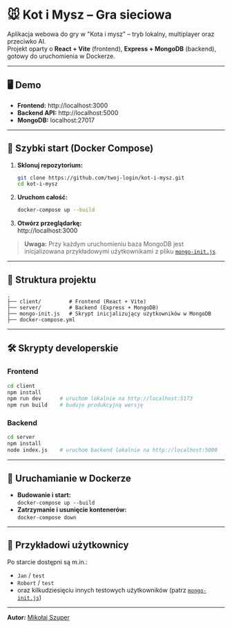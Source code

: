 # 🐭 Kot i Mysz – Gra sieciowa

Aplikacja webowa do gry w "Kota i mysz" – tryb lokalny, multiplayer oraz przeciwko AI.  
Projekt oparty o **React + Vite** (frontend), **Express + MongoDB** (backend), gotowy do uruchomienia w Dockerze.

---

## 🖥️ Demo

- **Frontend:** http://localhost:3000  
- **Backend API:** http://localhost:5000  
- **MongoDB:** localhost:27017

---

## 🚀 Szybki start (Docker Compose)

1. **Sklonuj repozytorium:**
   ```sh
   git clone https://github.com/twoj-login/kot-i-mysz.git
   cd kot-i-mysz
   ```

2. **Uruchom całość:**
   ```sh
   docker-compose up --build
   ```

3. **Otwórz przeglądarkę:**  
   http://localhost:3000

> **Uwaga:** Przy każdym uruchomieniu baza MongoDB jest inicjalizowana przykładowymi użytkownikami z pliku [`mongo-init.js`](mongo-init.js).

---

## 🧩 Struktura projektu

```
.
├── client/         # Frontend (React + Vite)
├── server/         # Backend (Express + MongoDB)
├── mongo-init.js   # Skrypt inicjalizujący użytkowników w MongoDB
├── docker-compose.yml
```

---

## 🛠️ Skrypty developerskie

### Frontend

```sh
cd client
npm install
npm run dev      # uruchom lokalnie na http://localhost:5173
npm run build    # buduje produkcyjną wersję
```

### Backend

```sh
cd server
npm install
node index.js    # uruchom backend lokalnie na http://localhost:5000
```

---

## 🐳 Uruchamianie w Dockerze

- **Budowanie i start:**  
  `docker-compose up --build`
- **Zatrzymanie i usunięcie kontenerów:**  
  `docker-compose down`

---

## 👤 Przykładowi użytkownicy

Po starcie dostępni są m.in.:
- `Jan` / `test`
- `Robert` / `test`
- oraz kilkudziesięciu innych testowych użytkowników (patrz [`mongo-init.js`](mongo-init.js))

---

**Autor:** [Mikołaj Szuper](https://github.com/MikolajSzuper)